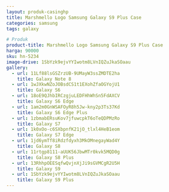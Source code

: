 ```yaml
---
layout: produk-casinghp
title: Marshmello Logo Samsung Galaxy S9 Plus Case
categories: samsung
tags: galaxy

# Produk
product-title: Marshmello Logo Samsung Galaxy S9 Plus Case
harga: 90000
sku: hn-5234
image-drive: 1SbYzk9ejvYYIwotm8LVnIQZuJkaSOaau
gallery:
  - url: 11Lf88lsGSZrzUB-9UMayW3ssZMDTE2ha
    title: Galaxy Note 8
  - url: 1wJXkwNZoJOBsdCS1t1EXohZfaOGYojU1
    title: Galaxy S6
  - url: 18oE9QJhbIRCzgjuLEDFHhWhSn5FdAXCV
    title: Galaxy S6 Edge
  - url: 1am2m0GnWSAFOyR8h5Jw-kny2p3Ts37Kd
    title: Galaxy S6 Edge Plus
  - url: 1zbmabERsuKov7jfuwcpkT6oTeQDPMzRo
    title: Galaxy S7
  - url: 1k0xOo-c6SXbpnfK21jO_tlxl4HeB1eom
    title: Galaxy S7 Edge
  - url: 1jd6ymTf8iRdzfdyxh3MkOMnegayWad4Y
    title: Galaxy S8
  - url: 11rtgp8111-aUUK56JbwMTr0kvk5MQD0g
    title: Galaxy S8 Plus
  - url: 13RhhpOEESqfwQvjnXjJi9sGVMCgR2U5H
    title: Galaxy S9
  - url: 1SbYzk9ejvYYIwotm8LVnIQZuJkaSOaau
    title: Galaxy S9 Plus
---
```

